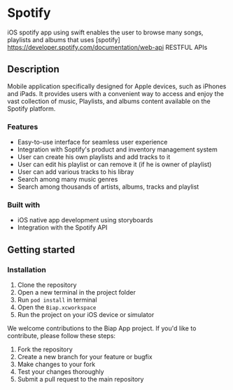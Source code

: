 # Spotify
iOS spotify app using swift enables the user to browse many songs, playlists and albums that uses [spotify] https://developer.spotify.com/documentation/web-api RESTFUL APIs


## Description
Mobile application specifically designed for Apple devices, such as iPhones and iPads. It provides users with a convenient way to access and enjoy the vast collection of music, Playlists, and albums content available on the Spotify platform.


### Features
- Easy-to-use interface for seamless user experience
- Integration with Soptify's product and inventory management system
- User can create his own playlists and add tracks to it 
- User can edit his playlist or can remove it (if he is owner of playlist)
- User can add various tracks to his libray
- Search among many music genres
- Search among thousands of artists, albums, tracks and playlist


### Built with
- iOS native app development using storyboards
- Integration with the Spotify API


## Getting started

### Installation

1. Clone the repository
2. Open a new terminal in the project folder
3. Run ``` pod install ``` in terminal
4. Open the ``Biap.xcworkspace``
5. Run the project on your iOS device or simulator


We welcome contributions to the Biap App project. If you'd like to contribute, please follow these steps:

1. Fork the repository
2. Create a new branch for your feature or bugfix
3. Make changes to your fork
4. Test your changes thoroughly
5. Submit a pull request to the main repository
